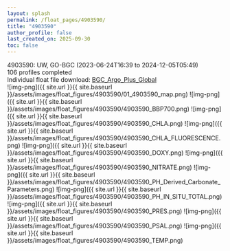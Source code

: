 ```yaml
---
layout: splash
permalink: /float_pages/4903590/
title: "4903590"
author_profile: false
last_created_on: 2025-09-30
toc: false
---
```

 
4903590: UW, GO-BGC (2023-06-24T16:39 to 2024-12-05T05:49)\
106 profiles completed\
Individual float file download: [BGC_Argo_Plus_Global](https://ftp.soest.hawaii.edu/bgc_argo_plus/Individual_Floats/outliers_removed/4903590_Sprof_processed.nc)\
![img-png]({{ site.url }}{{ site.baseurl }}/assets/images/float_figures/4903590/01_4903590_map.png)
![img-png]({{ site.url }}{{ site.baseurl }}/assets/images/float_figures/4903590/4903590_BBP700.png)
![img-png]({{ site.url }}{{ site.baseurl }}/assets/images/float_figures/4903590/4903590_CHLA.png)
![img-png]({{ site.url }}{{ site.baseurl }}/assets/images/float_figures/4903590/4903590_CHLA_FLUORESCENCE.png)
![img-png]({{ site.url }}{{ site.baseurl }}/assets/images/float_figures/4903590/4903590_DOXY.png)
![img-png]({{ site.url }}{{ site.baseurl }}/assets/images/float_figures/4903590/4903590_NITRATE.png)
![img-png]({{ site.url }}{{ site.baseurl }}/assets/images/float_figures/4903590/4903590_PH_Derived_Carbonate_Parameters.png)
![img-png]({{ site.url }}{{ site.baseurl }}/assets/images/float_figures/4903590/4903590_PH_IN_SITU_TOTAL.png)
![img-png]({{ site.url }}{{ site.baseurl }}/assets/images/float_figures/4903590/4903590_PRES.png)
![img-png]({{ site.url }}{{ site.baseurl }}/assets/images/float_figures/4903590/4903590_PSAL.png)
![img-png]({{ site.url }}{{ site.baseurl }}/assets/images/float_figures/4903590/4903590_TEMP.png)
